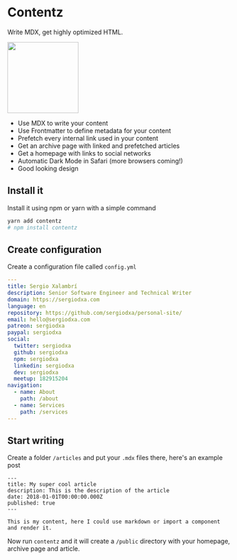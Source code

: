 # Contentz

Write MDX, get highly optimized HTML.

<a href="https://www.patreon.com/sergiodxa">
	<img src="https://c5.patreon.com/external/logo/become_a_patron_button@2x.png" width="160">
</a>

- Use MDX to write your content
- Use Frontmatter to define metadata for your content
- Prefetch every internal link used in your content
- Get an archive page with linked and prefetched articles
- Get a homepage with links to social networks
- Automatic Dark Mode in Safari (more browsers coming!)
- Good looking design

## Install it

Install it using npm or yarn with a simple command

```bash
yarn add contentz
# npm install contentz
```

## Create configuration

Create a configuration file called `config.yml`

```yml
---
title: Sergio Xalambrí
description: Senior Software Engineer and Technical Writer
domain: https://sergiodxa.com
language: en
repository: https://github.com/sergiodxa/personal-site/
email: hello@sergiodxa.com
patreon: sergiodxa
paypal: sergiodxa
social:
  twitter: sergiodxa
  github: sergiodxa
  npm: sergiodxa
  linkedin: sergiodxa
  dev: sergiodxa
  meetup: 182915204
navigation:
  - name: About
    path: /about
  - name: Services
    path: /services
---
```

## Start writing

Create a folder `/articles` and put your `.mdx` files there, here's an example post

```mdx
---
title: My super cool article
description: This is the description of the article
date: 2018-01-01T00:00:00.000Z
published: true
---

This is my content, here I could use markdown or import a component and render it.
```

Now run `contentz` and it will create a `/public` directory with your homepage, archive page and article.
